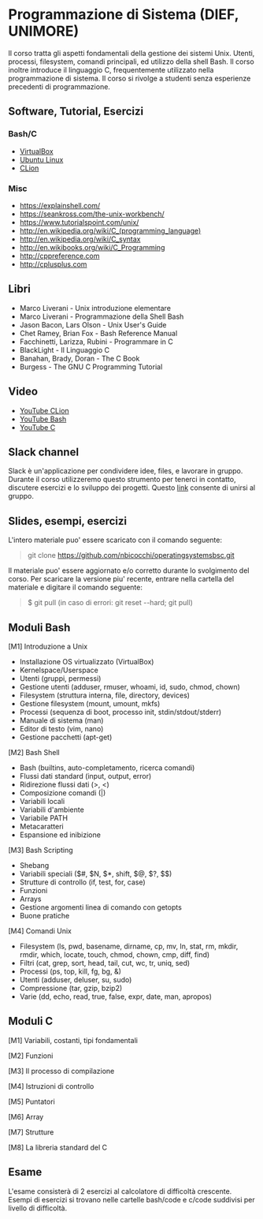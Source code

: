 # Programmazione di Sistema (DIEF, UNIMORE)

Il corso tratta gli aspetti fondamentali della gestione dei sistemi Unix. Utenti, processi, filesystem, comandi principali, ed utilizzo della shell Bash. Il corso inoltre introduce il linguaggio C, frequentemente utilizzato nella programmazione di sistema. Il corso si rivolge a studenti senza esperienze precedenti di programmazione.

## Software, Tutorial, Esercizi

### Bash/C
* [VirtualBox](https://www.virtualbox.org/wiki/Downloads)
* [Ubuntu Linux](https://www.ubuntu-it.org/download)
* [CLion](https://www.jetbrains.com/clion/)

### Misc
* https://explainshell.com/
* https://seankross.com/the-unix-workbench/
* https://www.tutorialspoint.com/unix/
* http://en.wikipedia.org/wiki/C_(programming_language)
* http://en.wikipedia.org/wiki/C_syntax
* http://en.wikibooks.org/wiki/C_Programming
* http://cppreference.com 
* http://cplusplus.com

## Libri
* Marco Liverani - Unix introduzione elementare
* Marco Liverani - Programmazione della Shell Bash
* Jason Bacon, Lars Olson - Unix User's Guide
* Chet Ramey, Brian Fox - Bash Reference Manual
* Facchinetti, Larizza, Rubini - Programmare in C
* BlackLight - Il Linguaggio C
* Banahan, Brady, Doran - The C Book
* Burgess - The GNU C Programming Tutorial

## Video
* [YouTube CLion](https://www.youtube.com/playlist?list=PLQ176FUIyIUb_J7ZEi2IDe9132-dq_vQL)
* [YouTube Bash](https://www.youtube.com/watch?v=62-hJarauK4&list=PLhlcRDRHVUzR-5TKDC1VPMtyhEyyQ5uwy)
* [YouTube C]()

## Slack channel
Slack è un'applicazione per condividere idee, files, e lavorare in gruppo. Durante il corso utilizzeremo questo strumento per tenerci in contatto, discutere esercizi e lo sviluppo dei progetti. Questo [link](https://join.slack.com/t/dief-pds/shared_invite/zt-niz30yi9-IjZFCmhcQhycAd4aRThtTQ) consente di unirsi al gruppo.

## Slides, esempi, esercizi
L'intero materiale puo' essere scaricato con il comando seguente:

> git clone https://github.com/nbicocchi/operatingsystemsbsc.git

Il materiale puo' essere aggiornato e/o corretto durante lo svolgimento del corso. Per scaricare la versione piu' recente, entrare nella cartella del materiale e digitare il comando seguente:

> $ git pull (in caso di errori: git reset --hard; git pull)

## Moduli Bash
[M1] Introduzione a Unix
* Installazione OS virtualizzato (VirtualBox)
* Kernelspace/Userspace
* Utenti (gruppi, permessi)
* Gestione utenti (adduser, rmuser, whoami, id, sudo, chmod, chown)
* Filesystem (struttura interna, file, directory, devices)
* Gestione filesystem (mount, umount, mkfs)
* Processi (sequenza di boot, processo init, stdin/stdout/stderr)
* Manuale di sistema (man)
* Editor di testo (vim, nano)
* Gestione pacchetti (apt-get)

[M2] Bash Shell
* Bash (builtins, auto-completamento, ricerca comandi)
* Flussi dati standard (input, output, error)
* Ridirezione flussi dati (>, <)
* Composizione comandi (|)
* Variabili locali
* Variabili d'ambiente
* Variabile PATH
* Metacaratteri
* Espansione ed inibizione

[M3] Bash Scripting
* Shebang
* Variabili speciali ($#, $N, $\*, shift, $@, $?, $$)
* Strutture di controllo (if, test, for, case)
* Funzioni
* Arrays
* Gestione argomenti linea di comando con getopts
* Buone pratiche

[M4] Comandi Unix
* Filesystem (ls, pwd, basename, dirname, cp, mv, ln, stat, rm, mkdir, rmdir, which, locate, touch, chmod, chown, cmp, diff, find)
* Filtri (cat, grep, sort, head, tail, cut, wc, tr, uniq, sed)
* Processi (ps, top, kill, fg, bg, &)
* Utenti (adduser, deluser, su, sudo)
* Compressione (tar, gzip, bzip2)
* Varie (dd, echo, read, true, false, expr, date, man, apropos)

## Moduli C
[M1] Variabili, costanti, tipi fondamentali

[M2] Funzioni

[M3] Il processo di compilazione

[M4] Istruzioni di controllo

[M5] Puntatori

[M6] Array

[M7] Strutture

[M8] La libreria standard del C

## Esame
L'esame consisterà di 2 esercizi al calcolatore di difficoltà crescente. Esempi di esercizi si trovano nelle cartelle bash/code e c/code suddivisi per livello di difficoltà.
